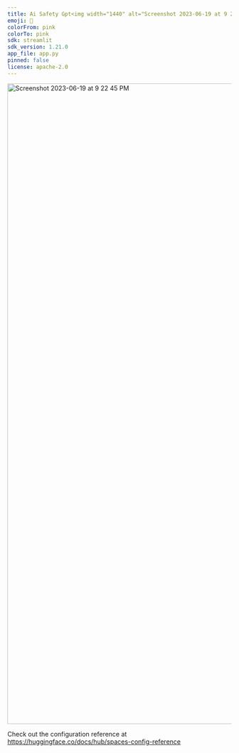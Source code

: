 ```yaml
---
title: Ai Safety Gpt<img width="1440" alt="Screenshot 2023-06-19 at 9 22 45 PM" 
emoji: 🐢
colorFrom: pink
colorTo: pink
sdk: streamlit
sdk_version: 1.21.0
app_file: app.py
pinned: false
license: apache-2.0
---
```


<img width="1440" alt="Screenshot 2023-06-19 at 9 22 45 PM" src="https://github.com/AyushGupta235/AISafetyGPT/assets/64430119/c859f042-bea8-452c-b529-febeca5fe633">

Check out the configuration reference at https://huggingface.co/docs/hub/spaces-config-reference
